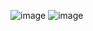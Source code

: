 ![image](https://github.com/heesoo-park/ForCodeKata/assets/80674868/3c33b032-8808-48dc-bb39-c4bc1661946c)
![image](https://github.com/heesoo-park/ForCodeKata/assets/80674868/b2464677-658b-496b-9f08-3f944fa7845d)
